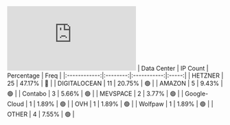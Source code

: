 ![Diagramm](https://github.com/obajay/StateSync-snapshots/blob/main/Projects/Cheqd/1/README.md)
| Data Center | IP Count | Percentage | Freq |
|:------------:|:--------:|:-----------:|:-----:|
| HETZNER | 25 | 47.17% | 🔴 |
| DIGITALOCEAN | 11 | 20.75% | 🟢 |
| AMAZON | 5 | 9.43% | 🟢 |
| Contabo | 3 | 5.66% | 🟢 |
| MEVSPACE | 2 | 3.77% | 🟢 |
| Google-Cloud | 1 | 1.89% | 🟢 |
| OVH | 1 | 1.89% | 🟢 |
| Wolfpaw | 1 | 1.89% | 🟢 |
| OTHER | 4 | 7.55% | 🟢 |